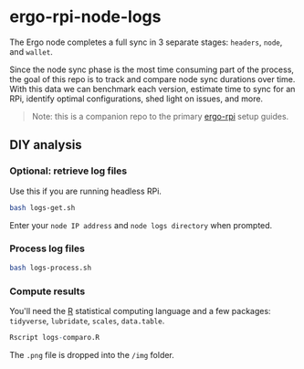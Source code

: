 # ergo-rpi-node-logs

The Ergo node completes a full sync in 3 separate stages: `headers`, `node`, and `wallet`.

Since the node sync phase is the most time consuming part of the process, the goal of this repo is to track and compare node sync durations over time. With this data we can benchmark each version, estimate time to sync for an RPi, identify optimal configurations, shed light on issues, and more. 

> Note: this is a companion repo to the primary [ergo-rpi](https://github.com/Eeysirhc/ergo-rpi) setup guides.

## DIY analysis

### Optional: retrieve log files

Use this if you are running headless RPi.

```bash
bash logs-get.sh
```

Enter your `node IP address` and `node logs directory` when prompted.

### Process log files 

```bash
bash logs-process.sh
```

### Compute results

You'll need the [R](https://www.r-project.org/) statistical computing language and a few packages: `tidyverse`, `lubridate`, `scales`, `data.table`.

```r
Rscript logs-comparo.R 
```

The `.png` file is dropped into the `/img` folder.